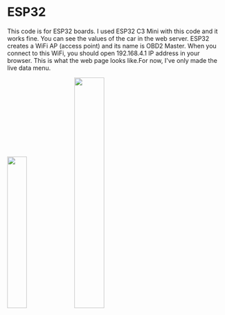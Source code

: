# ESP32
This code is for ESP32 boards. I used ESP32 C3 Mini with this code and it works fine. You can see the values of the car in the web server.
ESP32 creates a WiFi AP (access point) and its name is OBD2 Master. When you connect to this WiFi, you should open 192.168.4.1 IP address in your browser.
This is what the web page looks like.For now, I've only made the live data menu.

<img src="https://github.com/muki01/OBD2_K-line_Reader/assets/75759731/d5a43723-8c4c-4169-87a7-d6c9bed9e9a6" width=30%>
<img src="https://github.com/muki01/OBD2_K-line_Reader/assets/75759731/6017018a-7445-4a0d-a8a6-102063513a24" width=37%>
